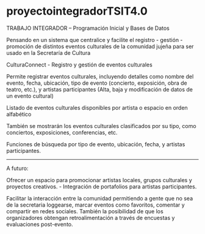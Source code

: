 # proyectointegradorTSIT4.0
TRABAJO INTEGRADOR – Programación Inicial y Bases de Datos

Pensando en un sistema que centralice y facilite el registro - gestión - promoción de distintos eventos culturales de la comunidad jujeña para ser usado en la Secretaría de Cultura

CulturaConnect - Registro y gestión de eventos culturales

Permite registrar eventos culturales, incluyendo detalles como nombre del evento, fecha, ubicación, tipo de evento (concierto, exposición, obra de teatro, etc.), y artistas participantes (Alta, baja y modificación de datos de un evento cultural)

Listado de eventos culturales disponibles por artista o espacio en orden alfabético

También se mostrarán los eventos culturales clasificados por su tipo, como conciertos, exposiciones, conferencias, etc.

Funciones de búsqueda por tipo de evento, ubicación, fecha, y artistas participantes.

------------------------------------------------------------------------------------------------

A futuro: 

Ofrecer un espacio para promocionar artistas locales, grupos culturales y proyectos creativos. - Integración de portafolios para artistas participantes.

Facilitar la interacción entre la comunidad permitiendo a gente que no sea de la secretaria loggearse, marcar eventos como favoritos, comentar y compartir en redes sociales. También la posibilidad de que los organizadores obtengan retroalimentación a través de encuestas y evaluaciones post-evento.
